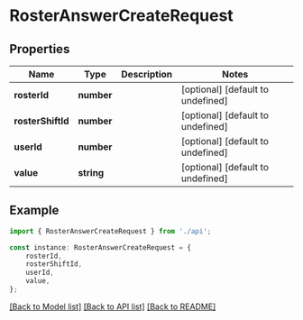 # RosterAnswerCreateRequest


## Properties

Name | Type | Description | Notes
------------ | ------------- | ------------- | -------------
**rosterId** | **number** |  | [optional] [default to undefined]
**rosterShiftId** | **number** |  | [optional] [default to undefined]
**userId** | **number** |  | [optional] [default to undefined]
**value** | **string** |  | [optional] [default to undefined]

## Example

```typescript
import { RosterAnswerCreateRequest } from './api';

const instance: RosterAnswerCreateRequest = {
    rosterId,
    rosterShiftId,
    userId,
    value,
};
```

[[Back to Model list]](../README.md#documentation-for-models) [[Back to API list]](../README.md#documentation-for-api-endpoints) [[Back to README]](../README.md)
